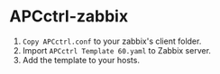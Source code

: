 # APCctrl-zabbix
 
1. `Copy APCctrl.conf` to your zabbix's client folder.
2. Import `APCctrl Template 60.yaml` to Zabbix server.
3. Add the template to your hosts.